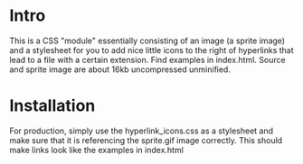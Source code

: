 # Intro
This is a CSS "module" essentially consisting of an image (a sprite image) and a stylesheet for you to add nice little icons to the right of hyperlinks that lead to a file with a certain extension. Find examples in index.html. Source and sprite image are about 16kb uncompressed unminified.

# Installation

For production, simply use the hyperlink_icons.css as a stylesheet and make sure that it is referencing the sprite.gif image correctly. This should make links look like the examples in index.html